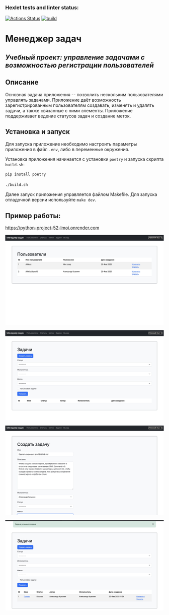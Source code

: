 ### Hexlet tests and linter status:
[![Actions Status](https://github.com/AlloKuz/python-project-52/actions/workflows/hexlet-check.yml/badge.svg)](https://github.com/AlloKuz/python-project-52/actions)
[![build](https://github.com/AlloKuz/python-project-52/actions/workflows/build.yml/badge.svg)](https://github.com/AlloKuz/python-project-52/actions/workflows/build.yml)

# Менеджер задач

## *Учебный проект: управление задачами с возможностью регистрации пользователей*

## Описание

Основная задача приложения -- позволить нескольким пользователями управлять задачами.
Приложение даёт возможность зарегистрированным пользователям создавать, изменять и удалять задачи,
а также связанные с ними элементы. Приложение поддерживает ведение статусов задач и создание меток.

## Установка и запуск

Для запуска приложение необходимо настроить параметры приложения в файл `.env`, либо в переменные окружения.

Установка приложения начинается с установки `poetry` и запуска скрипта `build.sh`:

```bash
pip install poetry

./build.sh
```

Далее запуск приложения управляется файлом Makefile. 
Для запуска отладочной версии используйте `make dev`.

## Пример работы:

https://python-project-52-lmoi.onrender.com

![Screenshot 1](.github/images/users.jpg)

![Screenshot 1](.github/images/tasks.jpg)

![Screenshot 1](.github/images/create.jpg)

![Screenshot 1](.github/images/tasks2.jpg)